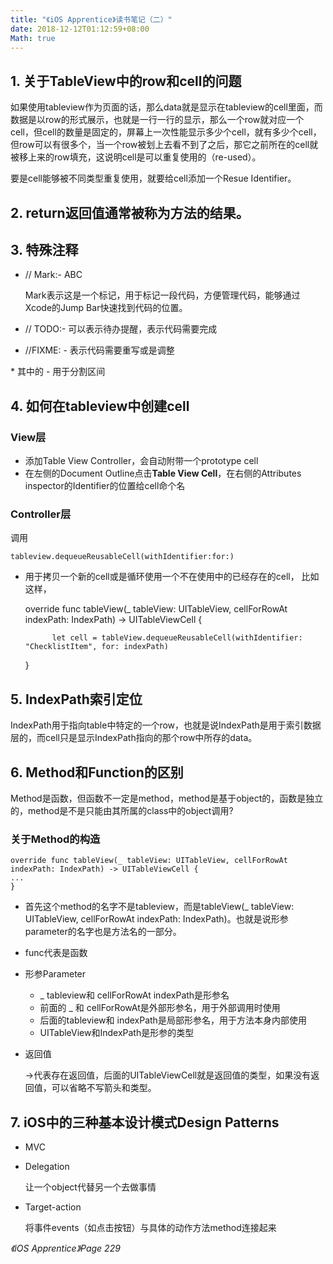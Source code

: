 ```yaml
---
title: "《iOS Apprentice》读书笔记（二）"
date: 2018-12-12T01:12:59+08:00
Math: true
---
```


## 1. 关于TableView中的row和cell的问题

如果使用tableview作为页面的话，那么data就是显示在tableview的cell里面，而数据是以row的形式展示，也就是一行一行的显示，那么一个row就对应一个cell，但cell的数量是固定的，屏幕上一次性能显示多少个cell，就有多少个cell，但row可以有很多个，当一个row被划上去看不到了之后，那它之前所在的cell就被移上来的row填充，这说明cell是可以重复使用的（re-used）。

要是cell能够被不同类型重复使用，就要给cell添加一个Resue Identifier。

## 2. return返回值通常被称为方法的结果。

## 3. 特殊注释

- // Mark:- ABC

    Mark表示这是一个标记，用于标记一段代码，方便管理代码，能够通过Xcode的Jump Bar快速找到代码的位置。 

- // TODO:- 可以表示待办提醒，表示代码需要完成
- //FIXME: - 表示代码需要重写或是调整

\* 其中的 - 用于分割区间

## 4. 如何在tableview中创建cell

### View层

- 添加Table View Controller，会自动附带一个prototype cell
- 在左侧的Document Outline点击**Table View Cell**，在右侧的Attributes inspector的Identifier的位置给cell命个名

### Controller层

调用

    tableview.dequeueReusableCell(withIdentifier:for:)

- 用于拷贝一个新的cell或是循环使用一个不在使用中的已经存在的cell， 比如这样，

    override func tableView(_ tableView: UITableView, cellForRowAt indexPath: IndexPath) -> UITableViewCell {
            
            let cell = tableView.dequeueReusableCell(withIdentifier: "ChecklistItem", for: indexPath)
    
    }

## 5. IndexPath索引定位

IndexPath用于指向table中特定的一个row，也就是说IndexPath是用于索引数据层的，而cell只是显示IndexPath指向的那个row中所存的data。

## 6. Method和Function的区别

Method是函数，但函数不一定是method，method是基于object的，函数是独立的，method是不是只能由其所属的class中的object调用?

 ### 关于Method的构造

    override func tableView(_ tableView: UITableView, cellForRowAt indexPath: IndexPath) -> UITableViewCell {
    ...
    }

- 首先这个method的名字不是tableview，而是tableView(_ tableView: UITableView, cellForRowAt indexPath: IndexPath)。也就是说形参parameter的名字也是方法名的一部分。
- func代表是函数
- 形参Parameter
    - _  tableview和 cellForRowAt  indexPath是形参名
    - 前面的 _ 和 cellForRowAt是外部形参名，用于外部调用时使用
    - 后面的tableview和 indexPath是局部形参名，用于方法本身内部使用
    - UITableView和IndexPath是形参的类型
- 返回值

    →代表存在返回值，后面的UITableViewCell就是返回值的类型，如果没有返回值，可以省略不写箭头和类型。

## 7. iOS中的三种基本设计模式Design Patterns

- MVC
- Delegation

    让一个object代替另一个去做事情

- Target-action

    将事件events（如点击按钮）与具体的动作方法method连接起来

*《iOS Apprentice》Page 229*